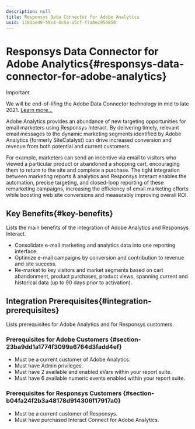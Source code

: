 ```yaml
---
description: null
title: Responsys Data Connector for Adobe Analytics
uuid: 1181ae49-59c4-4c6a-a5cf-f7a0ec956850
---
```


# Responsys Data Connector for Adobe Analytics{#responsys-data-connector-for-adobe-analytics}

>[!IMPORTANT]
>
>We will be end-of-lifing the Adobe Data Connector technology in mid to late 2021. [Learn more...](/help/import/data-connectors/data-connectors-eol.md)

Adobe Analytics provides an abundance of new targeting opportunities for email marketers using Responsys Interact. By delivering timely, relevant email messages to the dynamic marketing segments identified by Adobe Analytics (formerly SiteCatalyst) can drive increased conversion and revenue from both potential and current customers.

For example, marketers can send an incentive via email to visitors who viewed a particular product or abandoned a shopping cart, encouraging them to return to the site and complete a purchase. The tight integration between marketing reports & analytics and Responsys Interact enables the automation, precise targeting, and closed-loop reporting of these remarketing campaigns, increasing the efficiency of email marketing efforts while boosting web site conversions and measurably improving overall ROI.

## Key Benefits{#key-benefits}

Lists the main benefits of the integration of Adobe Analytics and Responsys Interact.

* Consolidate e-mail marketing and analytics data into one reporting interface.
* Optimize e-mail campaigns by conversion and contribution to revenue and site success.
* Re-market to key visitors and market segments based on cart abandonment, product purchases, product views, spanning current and historical data (up to 90 days prior to activation).

## Integration Prerequisites{#integration-prerequisites}

Lists prerequisites for Adobe Analytics and for Responsys customers.

### Prerequisites for Adobe Customers {#section-23ba9dd1a1774f3099a6764d3fadd4ef}

* Must be a current customer of Adobe Analytics.
* Must have Admin privileges.
* Must have 2 available and enabled eVars within your report suite.
* Must have 6 available numeric events enabled within your report suite.

### Prerequisites for Responsys Customers {#section-b04fa24f2b3a48178d914306f17917a0}

* Must be a current customer of Responsys.
* Must have purchased Interact Connect for Adobe Analytics.

